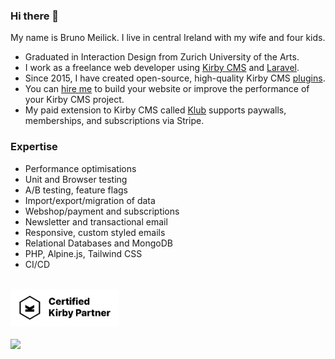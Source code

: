 ### Hi there 👋

My name is Bruno Meilick. I live in central Ireland with my wife and four kids.

- Graduated in Interaction Design from Zurich University of the Arts.
- I work as a freelance web developer using [Kirby CMS](https://getkirby.com) and [Laravel](https://laravel.com).
- Since 2015, I have created open-source, high-quality Kirby CMS [plugins](https://plugins.getkirby.com/bnomei).
- You can [hire me](mailto:hello@bnomei.com) to build your website or improve the performance of your Kirby CMS project.
- My paid extension to Kirby CMS called [Klub](https://klub.bnomei.com) supports paywalls, memberships, and subscriptions via Stripe.

### Expertise
- Performance optimisations
- Unit and Browser testing 
- A/B testing, feature flags
- Import/export/migration of data
- Webshop/payment and subscriptions
- Newsletter and transactional email
- Responsive, custom styled emails
- Relational Databases and MongoDB
- PHP, Alpine.js, Tailwind CSS
- CI/CD

<div><br><a href="https://getkirby.com/partners/bruno-meilick" title="Visit my partner profile"><img height="60em" src="https://raw.githubusercontent.com/bnomei/bnomei/main/kirby-certified-partner-light.svg"/></a><br><br></div>

<div><img height="120em" src="https://github-readme-stats.vercel.app/api?username=bnomei&show_icons=true&border_color=22272e&bg_color=22272e&title_color=8f989f&icon_color=b55c5e&text_color=8f989f&include_all_commits=true&count_private=true"/></div>
